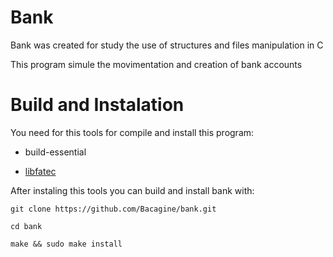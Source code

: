 # Bank
Bank was created for study the use of structures and files manipulation in C

This program simule the movimentation and creation of bank accounts

# Build and Instalation
You need for this tools for compile and install this program:
 
- build-essential
 
- [libfatec](https://github.com/Bacagine/libfatec)

After instaling this tools you can build and install bank with:

`git clone https://github.com/Bacagine/bank.git`

`cd bank`

`make && sudo make install`
